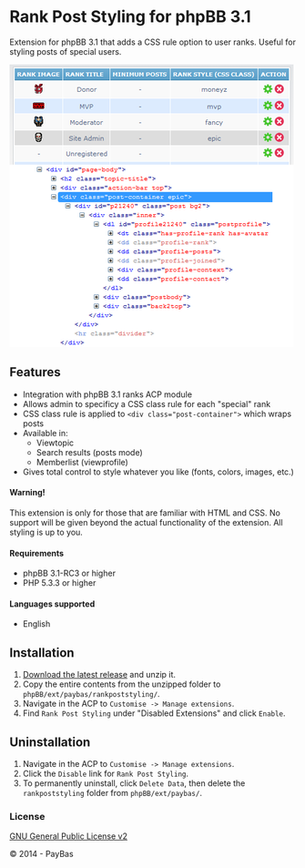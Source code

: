Rank Post Styling for phpBB 3.1
===============

Extension for phpBB 3.1 that adds a CSS rule option to user ranks. Useful for styling posts of special users.

![Screenshot](screenshot.png)

## Features
- Integration with phpBB 3.1 ranks ACP module
- Allows admin to specificy a CSS class rule for each "special" rank
- CSS class rule is applied to `<div class="post-container">` which wraps posts
- Available in:
  - Viewtopic
  - Search results (posts mode)
  - Memberlist (viewprofile)
- Gives total control to style whatever you like (fonts, colors, images, etc.)  

#### Warning!
This extension is only for those that are familiar with HTML and CSS. No support will be given beyond the actual functionality of the extension. All styling is up to you.

#### Requirements
- phpBB 3.1-RC3 or higher
- PHP 5.3.3 or higher

#### Languages supported
- English

## Installation
1. [Download the latest release](https://github.com/PayBas/RankPostStyling/releases) and unzip it.
2. Copy the entire contents from the unzipped folder to `phpBB/ext/paybas/rankpoststyling/`.
3. Navigate in the ACP to `Customise -> Manage extensions`.
4. Find `Rank Post Styling` under "Disabled Extensions" and click `Enable`.

## Uninstallation
1. Navigate in the ACP to `Customise -> Manage extensions`.
2. Click the `Disable` link for `Rank Post Styling`.
3. To permanently uninstall, click `Delete Data`, then delete the `rankpoststyling` folder from `phpBB/ext/paybas/`.

### License
[GNU General Public License v2](http://opensource.org/licenses/GPL-2.0)

© 2014 - PayBas